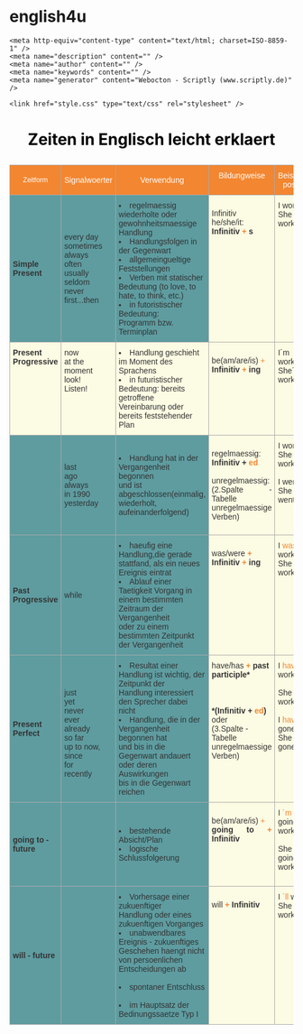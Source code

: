 # english4u

<!DOCTYPE html PUBLIC "-//W3C//DTD XHTML 1.0 Transitional//EN" "http://www.w3.org/TR/xhtml1/DTD/xhtml1-transitional.dtd">
<html xmlns="http://www.w3.org/1999/xhtml" xml:lang="de" lang="de">

<head>
     

    <meta http-equiv="content-type" content="text/html; charset=ISO-8859-1" />
    <meta name="description" content="" />
    <meta name="author" content="" />
    <meta name="keywords" content="" />
    <meta name="generator" content="Webocton - Scriptly (www.scriptly.de)" />

    <link href="style.css" type="text/css" rel="stylesheet" />
    
    
</head>    <center><h1 style="color: #000000;"><p>Zeiten in Englisch leicht erklaert</p> </h1></center>
    

<body>
<style type="text/css">
.tg  {border-collapse:collapse;border-spacing:0;border-color:#aaa;}
.tg td{font-family:Arial, sans-serif;font-size:14px;padding:10px 5px;border-style:solid;border-width:1px;overflow:hidden;word-break:normal;border-color:#aaa;color:#333;background-color:#fff;}
.tg th{font-family:Arial, sans-serif;font-size:14px;font-weight:normal;padding:10px 5px;border-style:solid;border-width:1px;overflow:hidden;word-break:normal;border-color:#aaa;color:#fff;background-color:#f38630;}
.tg .tg-j2zy{background-color:#FCFBE3;vertical-align:top}
.tg .tg-k6pi{font-size:12px}
.tg .tg-yw4l{vertical-align:top}
.tg .tg-z2zr{background-color:#5e9ca0}
</style>

<table align="center" class="tg">
  <tr>
    <th class="tg-k6pi">Zeitform</th>
    <th class="tg-031e">Signalwoerter</th>
    <th class="tg-031e">Verwendung</th>
    <th class="tg-yw4l">Bildungweise</th>
    <th class="tg-yw4l">Beispiele positiv</th>
    <th class="tg-yw4l">Beispiele negativ</th>
    <th class="tg-yw4l">Beipiele Frage</th>
  </tr>
  <tr>
    <td class="tg-z2zr"><b>Simple Present</b></td>
    <td class="tg-z2zr">every day <br />sometimes<br />always <br />often <br />usually <br />seldom <br />never <br />first...then</td> 
    <td class="tg-z2zr"><li>regelmaessig wiederholte oder <br />gewohnheitsmaessige Handlung</li>  <li>Handlungsfolgen in der Gegenwart</li> <li> allgemeingueltige Feststellungen</li> <li> Verben mit statischer
                         <br />Bedeutung (to love, to hate, to think, etc.)</li> <li> in futoristischer Bedeutung: <br /> Programm bzw. Terminplan</li></td>
    <td class="tg-j2zy"><p align="justify">Infinitiv <br />he/she/it:<br /><b>Infinitiv <font color="#f38630">+</font> s</b></center></td></p>  
    <td class="tg-j2zy">I work. <br /> She work<font color="#f38630">s</font></td>
    <td class="tg-j2zy">I don´t work. <br /> She doe<font color="#f38630">s</font>´nt work</font> </td></td>
    <td class="tg-j2zy">Do I work? <br />Doe<font color="#f38630">s</font> she work?</font> </td></td></td>
  </tr> 
  <tr>
    <td class="tg-j2zy"><b>Present Progressive</b></td>
    <td class="tg-j2zy">now<br />at the moment<br />look! <br />Listen! <br /></td></td>
    <td class="tg-j2zy"><li>Handlung geschieht im Moment des Sprachens</li>  <li>in futuristischer Bedeutung:  bereits getroffene <br />Vereinbarung oder bereits feststehender Plan<br /></li> 
    <td class="tg-j2zy"><p align="justify">be(am/are/is) <font color="#f38630">+</font><b><br />Infinitiv <font color="#f38630">+</font> ing</b></center></td></p></td>
    <td class="tg-j2zy">I´m work<font color="#f38630">ing</font><br />She´s</font> work<font color="#f38630">ing</font></td>
    <td class="tg-j2zy">I´m not work<font color="#f38630">ing</font>. <br /> She isn´t work<font color="#f38630">ing</font></td>
    <td class="tg-j2zy">Am I work<font color="#f38630">ing</font>? <br />Is she work<font color="#f38630">ing</font>?</font></td></td>
  </tr>
  <tr>
    <td class="tg-z2zr"><b style="color: #5e9ca0;">Simple Past</b></td>
    <td class="tg-z2zr">last <br />ago<br />always <br />in 1990 <br />yesterday   </td>
    <td class="tg-z2zr"><li>Handlung hat in der Vergangenheit begonnen <br />und ist abgeschlossen(einmalig, wiederholt, <br />aufeinanderfolgend)</td>
    <td class="tg-j2zy"><p align="justify"> regelmaessig: <br /> <b>Infinitiv + <font color="#f38630">ed</font></b> <br /><br />unregelmaessig: <br />(2.Spalte - Tabelle <br />unregelmaessige<br />Verben)
    <td class="tg-j2zy">I work<font color="#f38630">ed</font>. <br /> She work<font color="#f38630">ed</font> <br /><br />I went.<br />She went.
    <td class="tg-j2zy">I <font color="#f38630">did</font> not work. <br /> She <font color="#f38630">did</font> not work <br /> <br />I <font color="#f38630">did</font> not go. <br />She <font color="#f38630">did</font> not go.</td></td>
    <td class="tg-j2zy"><font color="#f38630">Did</font> I work? <br /><font color="#f38630">Did</font> she work? <br /><br /><font color="#f38630">Did</font> I go? <br /><font color="#f38630">Did</font> she go?</td></td>
     </tr>
  </tr>
    <td class="tg-z2zr"><b>Past Progressive</b></td>
    <td class="tg-z2zr">while </td>
    <td class="tg-z2zr"><li>haeufig eine Handlung,die gerade stattfand, als ein neues Ereignis eintrat <br /><li> Ablauf einer Taetigkeit Vorgang in einem bestimmten Zeitraum der Vergangenheit<br />oder zu einem bestimmten Zeitpunkt der Vergangenheit</li></td>
    <td class="tg-j2zy"><p align="justify">was/were <font color="#f38630"><b>+</b></font><b><br />Infinitiv <font color="#f38630">+</font> ing</b></center></td></p></td>
    <td class="tg-j2zy">I <font color="#f38630">was</font> working. <br /> She <font color="#f38630">was</font> working </td>
    <td class="tg-j2zy">I <font color="#f38630">wasn´t</font> working. <br /> She <font color="#f38630">wasn´t</font> working. </td>
    <td class="tg-j2zy"><font color="#f38630">Was</font> I working? <br /><font color="#f38630">Was</font> she working? <br /><br /><font color="#f38630"></td>
    </tr>
  </tr>
    <td class="tg-z2zr"><b>Present Perfect</b></td>
    <td class="tg-z2zr"><br />just<br />yet <br />never <br />ever <br /> already <br />so far <br /> up to now, <br /> since <br /> for <br /> recently  </td>
    <td class="tg-z2zr"><li> Resultat einer Handlung ist wichtig, der Zeitpunkt der <br />Handlung interessiert den Sprecher dabei nicht <li>Handlung, die in der Vergangenheit begonnen hat <br />und bis in die Gegenwart andauert oder deren Auswirkungen <br />bis in die Gegenwart reichen</li></td>
    <td class="tg-j2zy"> have/has <font color="#f38630"><b>+</b></font> <b> past participle*</b> <br /> <b><br /> <br /><br />*(Infinitiv + <font color="#f38630">ed</font>)</b> oder <br />(3.Spalte - Tabelle unregelmaessige Verben)
    <td class="tg-j2zy">I <font color="#f38630">have</font> work<font color="#f38630">ed</font>. <br /> <br />She <font color="#f38630"> has</font> work<font color="#f38630">ed</font>.<br /><br />I <font color="#f38630">have</font> gone .<br />She <font color="#f38630">has</font>  gone
    <td class="tg-j2zy">I <font color="#f38630">haven´t</font> work<font color="#f38630">ed</font>. <br /><br /> She <font color="#f38630">hasn´t</font> work<font color="#f38630">ed</font> <br /> <br />I <font color="#f38630">haven´t</font> gone. <br />She <font color="#f38630">hasn´t</font>gone.</td></td>
    <td class="tg-j2zy"><font color="#f38630">Have</font> I work<font color="#f38630">ed</font>? <br /><font color="#f38630"><br />Has</font> she work<font color="#f38630">ed</font>? <br /><br /> <font color="#f38630">Have</font> I gone? <br /><font color="#f38630">Has</font> she gone?</td></td>
    </tr>
  </tr>
    <td class="tg-z2zr"><b>going to - <br /> future</b></td>
    <td class="tg-z2zr"></td>
    <td class="tg-z2zr"><li>bestehende Absicht/Plan<li> logische Schlussfolgerung</li></td>
    <td class="tg-j2zy"><p align="justify">be(am/are/is) <font color="#f38630">+</font><b><br />going to <font color="#f38630">+</font> Infinitiv</b></center></td></p></td>
    <td class="tg-j2zy">I <font color="#f38630">´m</font>  going to work. <br /> <br />She <font color="#f38630">´s </font> going to work </td>
    <td class="tg-j2zy">I <font color="#f38630">´m</font> not going to work. <br /> <br />She <font color="#f38630">´s</font> not going to work <br /> </td>
    <td class="tg-j2zy"><font color="#f38630">Am</font> I going to work? <br /><br /><font color="#f38630">Is</font> she going to work? <br /></td>
    </tr>
  </tr>
    <td class="tg-z2zr"><b>will - future</b></td>
    <td class="tg-z2zr"></td>
    <td class="tg-z2zr"><li>Vorhersage einer zukuenftiger<br />Handlung oder eines zukuenftigen Vorganges <br /><li> unabwendbares Ereignis - zukuenftiges Geschehen haengt nicht von persoenlichen Entscheidungen ab</li> <br /><li> spontaner Entschluss</li><br /><li>im Hauptsatz der Bedinungssaetze Typ I</li></td>
    <td class="tg-j2zy"><p align="justify"> will  <b><font color="#f38630">+</font> Infinitiv </b></td>
    <td class="tg-j2zy">I <font color="#f38630">´ll</font> work. <br /> She <font color="#f38630">´ll</font> work </td>
    <td class="tg-j2zy">I <font color="#f38630">won´t</font> work. <br /> She <font color="#f38630">won´t </font> work <br /></td></td>
    <td class="tg-j2zy"><font color="#f38630">Will</font> I work? <br /><font color="#f38630">Will</font> she work? <br /></td>
    
  </tr>
  </tr>
</table>

        




</body>
</html>

